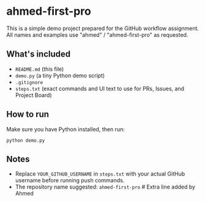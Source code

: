 # ahmed-first-pro

This is a simple demo project prepared for the GitHub workflow assignment.
All names and examples use "ahmed" / "ahmed-first-pro" as requested.

## What's included
- `README.md` (this file)
- `demo.py` (a tiny Python demo script)
- `.gitignore`
- `steps.txt` (exact commands and UI text to use for PRs, Issues, and Project Board)

## How to run
Make sure you have Python installed, then run:
```
python demo.py
```

## Notes
- Replace `YOUR_GITHUB_USERNAME` in `steps.txt` with your actual GitHub username before running push commands.
- The repository name suggested: `ahmed-first-pro`
#   E x t r a   l i n e   a d d e d   b y   A h m e d  
 